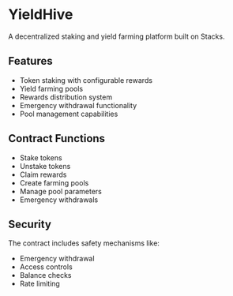 # YieldHive

A decentralized staking and yield farming platform built on Stacks.

## Features
- Token staking with configurable rewards
- Yield farming pools
- Rewards distribution system
- Emergency withdrawal functionality
- Pool management capabilities

## Contract Functions
- Stake tokens
- Unstake tokens 
- Claim rewards
- Create farming pools
- Manage pool parameters
- Emergency withdrawals

## Security
The contract includes safety mechanisms like:
- Emergency withdrawal
- Access controls
- Balance checks
- Rate limiting